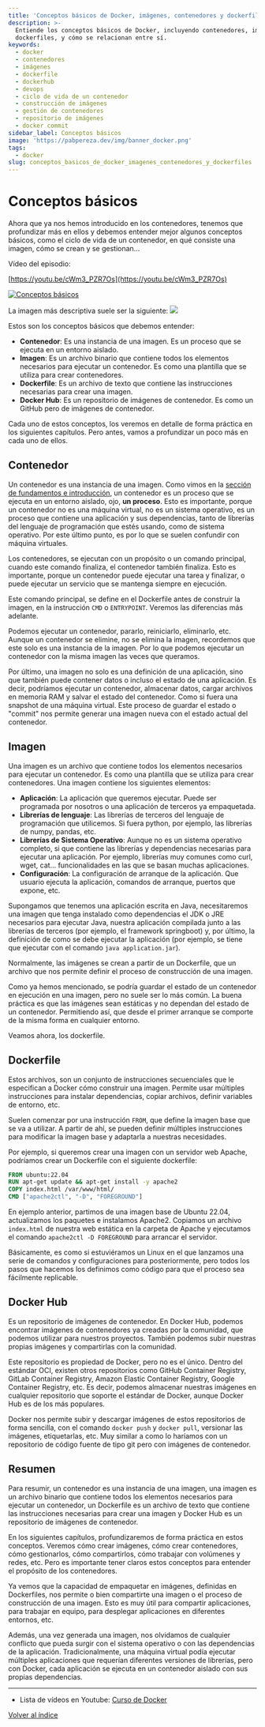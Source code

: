 ```yaml
---
title: 'Conceptos básicos de Docker, imágenes, contenedores y dockerfiles'
description: >-
  Entiende los conceptos básicos de Docker, incluyendo contenedores, imágenes,
  dockerfiles, y cómo se relacionan entre sí.
keywords:
  - docker
  - contenedores
  - imágenes
  - dockerfile
  - dockerhub
  - devops
  - ciclo de vida de un contenedor
  - construcción de imágenes
  - gestión de contenedores
  - repositorio de imágenes
  - docker commit
sidebar_label: Conceptos básicos
image: 'https://pabpereza.dev/img/banner_docker.png'
tags:
  - docker
slug: conceptos_basicos_de_docker_imagenes_contenedores_y_dockerfiles
---
```


# Conceptos básicos 
Ahora que ya nos hemos introducido en los contenedores, tenemos que profundizar más en ellos y debemos entender mejor algunos conceptos básicos, como el ciclo de vida de un contenedor, en qué consiste una imagen, cómo se crean y se gestionan...

Vídeo del episodio:

[https://youtu.be/cWm3_PZR7Os](https://youtu.be/cWm3_PZR7Os)

[![Conceptos básicos](https://img.youtube.com/vi/cWm3_PZR7Os/maxresdefault.jpg)](https://www.youtube.com/watch?v=cWm3_PZR7Os)


La imagen más descriptiva suele ser la siguiente:
![](diagramas/workflow.drawio.svg)

Estos son los conceptos básicos que debemos entender:
* **Contenedor**: Es una instancia de una imagen. Es un proceso que se ejecuta en un entorno aislado.
* **Imagen**: Es un archivo binario que contiene todos los elementos necesarios para ejecutar un contenedor. Es como una plantilla que se utiliza para crear contenedores.
* **Dockerfile**: Es un archivo de texto que contiene las instrucciones necesarias para crear una imagen.
* **Docker Hub**: Es un repositorio de imágenes de contenedor. Es como un GitHub pero de imágenes de contenedor.

Cada uno de estos conceptos, los veremos en detalle de forma práctica en los siguientes capítulos. Pero antes, vamos a profundizar un poco más en cada uno de ellos.




## Contenedor
Un contenedor es una instancia de una imagen. Como vimos en la [sección de fundamentos e introducción](101.Introduccion.md), un contenedor es un proceso que se ejecuta en un entorno aislado, ojo, **un proceso**. Esto es importante, porque un contenedor no es una máquina virtual, no es un sistema operativo, es un proceso que contiene una aplicación y sus dependencias, tanto de librerías del lenguaje de programación que estés usando, como de sistema operativo. Por este último punto, es por lo que se suelen confundir con máquina virtuales. 

Los contenedores, se ejecutan con un propósito o un comando principal, cuando este comando finaliza, el contenedor también finaliza. Esto es importante, porque un contenedor puede ejecutar una tarea y finalizar, o puede ejecutar un servicio que se mantenga siempre en ejecución.

Este comando principal, se define en el Dockerfile antes de construir la imagen, en la instrucción `CMD` o `ENTRYPOINT`. Veremos las diferencias más adelante.

Podemos ejecutar un contenedor, pararlo, reiniciarlo, eliminarlo, etc. Aunque un contenedor se elimine, no se elimina la imagen, recordemos que este solo es una instancia de la imagen. Por lo que podemos ejecutar un contenedor con la misma imagen las veces que queramos.

Por último, una imagen no solo es una definición de una aplicación, sino que también puede contener datos o incluso el estado de una aplicación. Es decir, podríamos ejecutar un contenedor, almacenar datos, cargar archivos en memoria RAM y salvar el estado del contenedor. Como si fuera una snapshot de una máquina virtual. Este proceso de guardar el estado o "commit" nos permite generar una imagen nueva con el estado actual del contenedor.

## Imagen
Una imagen es un archivo que contiene todos los elementos necesarios para ejecutar un contenedor. Es como una plantilla que se utiliza para crear contenedores. Una imagen contiene los siguientes elementos:
* **Aplicación**: La aplicación que queremos ejecutar. Puede ser programada por nosotros o una aplicación de terceros ya empaquetada.
* **Librerías de lenguaje**: Las librerías de terceros del lenguaje de programación que utilicemos. Si fuera python, por ejemplo, las librerías de numpy, pandas, etc.
* **Librerías de Sistema Operativo**: Aunque no es un sistema operativo completo, si que contiene las librerías y dependencias necesarias para ejecutar una aplicación. Por ejemplo, librerías muy comunes como curl, wget, cat... funcionalidades en las que se basan muchas aplicaciones.
* **Configuración**: La configuración de arranque de la aplicación. Que usuario ejecuta la aplicación, comandos de arranque, puertos que expone, etc.

Supongamos que tenemos una aplicación escrita en Java, necesitaremos una imagen que tenga instalado como dependencias el JDK o JRE necesarios para ejecutar Java, nuestra aplicación compilada junto a las librerías de terceros (por ejemplo, el framework springboot) y, por último, la definición de como se debe ejecutar la aplicación (por ejemplo, se tiene que ejecutar con el comando `java application.jar`).

Normalmente, las imágenes se crean a partir de un Dockerfile, que un archivo que nos permite definir el proceso de construcción de una imagen.

Como ya hemos mencionado, se podría guardar el estado de un contenedor en ejecución en una imagen, pero no suele ser lo más común. La buena práctica es que las imágenes sean estáticas y no dependan del estado de un contenedor. Permitiendo así, que desde el primer arranque se comporte de la misma forma en cualquier entorno.

Veamos ahora, los dockerfile.

## Dockerfile
Estos archivos, son un conjunto de instrucciones secuenciales que le especifican a Docker cómo construir una imagen. Permite usar múltiples instrucciones para instalar dependencias, copiar archivos, definir variables de entorno, etc.

Suelen comenzar por una instrucción `FROM`, que define la imagen base que se va a utilizar. A partir de ahí, se pueden definir múltiples instrucciones para modificar la imagen base y adaptarla a nuestras necesidades.

Por ejemplo, si queremos crear una imagen con un servidor web Apache, podríamos crear un Dockerfile con el siguiente dockerfile:
```Dockerfile
FROM ubuntu:22.04
RUN apt-get update && apt-get install -y apache2
COPY index.html /var/www/html/
CMD ["apache2ctl", "-D", "FOREGROUND"]
```
En ejemplo anterior, partimos de una imagen base de Ubuntu 22.04, actualizamos los paquetes e instalamos Apache2. Copiamos un archivo `index.html` de nuestra web estática en la carpeta de Apache y ejecutamos el comando `apache2ctl -D FOREGROUND` para arrancar el servidor.

Básicamente, es como si estuviéramos un Linux en el que lanzamos una serie de comandos y configuraciones para posteriormente, pero todos los pasos que hacemos los definimos como código para que el proceso sea fácilmente replicable.

## Docker Hub
Es un repositorio de imágenes de contenedor. En Docker Hub, podemos encontrar imágenes de contenedores ya creadas por la comunidad, que podemos utilizar para nuestros proyectos. También podemos subir nuestras propias imágenes y compartirlas con la comunidad.

Este repositorio es propiedad de Docker, pero no es el único. Dentro del estándar OCI, existen otros repositorios como GitHub Container Registry, GitLab Container Registry, Amazon Elastic Container Registry, Google Container Registry, etc. Es decir, podemos almacenar nuestras imágenes en cualquier repositorio que soporte el estándar de Docker, aunque Docker Hub es de los más populares. 

Docker nos permite subir y descargar imágenes de estos repositorios de forma sencilla, con el comando `docker push` y `docker pull`, versionar las imágenes, etiquetarlas, etc. Muy similar a como lo haríamos con un repositorio de código fuente de tipo git pero con imágenes de contenedor.

## Resumen
Para resumir, un contenedor es una instancia de una imagen, una imagen es un archivo binario que contiene todos los elementos necesarios para ejecutar un contenedor, un Dockerfile es un archivo de texto que contiene las instrucciones necesarias para crear una imagen y Docker Hub es un repositorio de imágenes de contenedor.


En los siguientes capítulos, profundizaremos de forma práctica en estos conceptos. Veremos cómo crear imágenes, cómo crear contenedores, cómo gestionarlos, cómo compartirlos, cómo trabajar con volúmenes y redes, etc. Pero es importante tener claros estos conceptos para entender el propósito de los contenedores.

Ya vemos que la capacidad de empaquetar en imágenes, definidas en Dockerfiles, nos permite o bien compartirte una imagen o el proceso de construcción de una imagen. Esto es muy útil para compartir aplicaciones, para trabajar en equipo, para desplegar aplicaciones en diferentes entornos, etc.

Además, una vez generada una imagen, nos olvidamos de cualquier conflicto que pueda surgir con el sistema operativo o con las dependencias de la aplicación. Tradicionalmente, una máquina virtual podía ejecutar múltiples aplicaciones que requerían diferentes versiones de librerías, pero con Docker, cada aplicación se ejecuta en un contenedor aislado con sus propias dependencias.



---
* Lista de vídeos en Youtube: [Curso de Docker](https://www.youtube.com/playlist?list=PLQhxXeq1oc2n7YnjRhq7qVMzZWtDY7Zz0)

[Volver al índice](README.md#índice)
